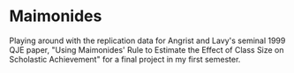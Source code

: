 # Maimonides
Playing around with the replication data for Angrist and Lavy's seminal 1999 QJE paper, "Using Maimonides' Rule to Estimate the Effect of Class Size on Scholastic Achievement" for a final project in my first semester.
